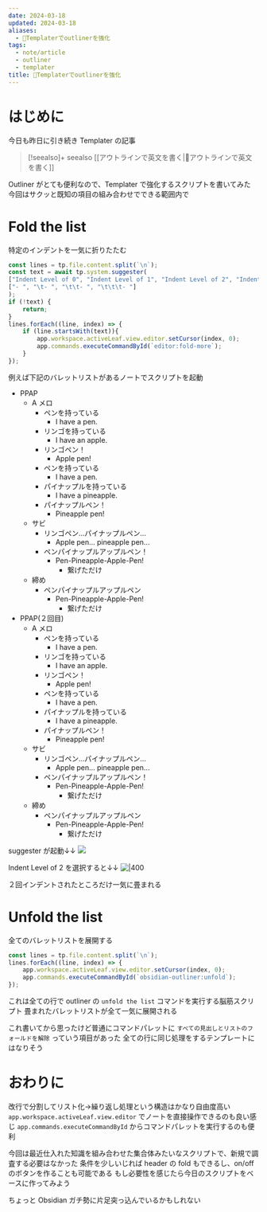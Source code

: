 ```yaml
---
date: 2024-03-18
updated: 2024-03-18
aliases:
  - 📘Templaterでoutlinerを強化
tags:
  - note/article
  - outliner
  - templater
title: 📘Templaterでoutlinerを強化
---
```


# はじめに

今日も昨日に引き続き Templater の記事

>[!seealso]+ seealso
> [[アウトラインで英文を書く|📘アウトラインで英文を書く]]

Outliner がとても便利なので、Templater で強化するスクリプトを書いてみた
今回はサクッと既知の項目の組み合わせでできる範囲内で

# Fold the list

特定のインデントを一気に折りたたむ

```js
const lines = tp.file.content.split(`\n`);
const text = await tp.system.suggester(
["Indent Level of 0", "Indent Level of 1", "Indent Level of 2", "Indent Level of 3"],
["- ", "\t- ", "\t\t- ", "\t\t\t- "]
);
if (!text) {
	return;
}
lines.forEach((line, index) => {
	if (line.startsWith(text)){
		app.workspace.activeLeaf.view.editor.setCursor(index, 0);
		app.commands.executeCommandById(`editor:fold-more`);
	}
});
```

例えば下記のバレットリストがあるノートでスクリプトを起動

- PPAP
	- A メロ
		- ペンを持っている
			- I have a pen.
		- リンゴを持っている
			- I have an apple.
		- リンゴペン！
			- Apple pen!
		- ペンを持っている
			- I have a pen.
		- パイナップルを持っている
			- I have a pineapple.
		- パイナップルペン！
			- Pineapple pen!
	- サビ
		- リンゴペン...パイナップルペン...
			- Apple pen... pineapple pen...
		- ペンパイナップルアップルペン！
			- Pen-Pineapple-Apple-Pen!
				- 繋げただけ
	- 締め
		- ペンパイナップルアップルペン
			- Pen-Pineapple-Apple-Pen!
				- 繋げただけ
- PPAP(２回目)
	- A メロ
		- ペンを持っている
			- I have a pen.
		- リンゴを持っている
			- I have an apple.
		- リンゴペン！
			- Apple pen!
		- ペンを持っている
			- I have a pen.
		- パイナップルを持っている
			- I have a pineapple.
		- パイナップルペン！
			- Pineapple pen!
	- サビ
		- リンゴペン...パイナップルペン...
			- Apple pen... pineapple pen...
		- ペンパイナップルアップルペン！
			- Pen-Pineapple-Apple-Pen!
				- 繋げただけ
	- 締め
		- ペンパイナップルアップルペン
			- Pen-Pineapple-Apple-Pen!
				- 繋げただけ

suggester が起動↓↓
![](https://filedn.com/lF97wFVWosQpHEoDAbvva0h/Publish/%E3%82%B9%E3%82%AF%E3%83%AA%E3%83%BC%E3%83%B3%E3%82%B7%E3%83%A7%E3%83%83%E3%83%88%202024-03-18%2020.29.59.png)

Indent Level of 2 を選択すると↓↓
![|400](https://filedn.com/lF97wFVWosQpHEoDAbvva0h/Publish/%E3%82%B9%E3%82%AF%E3%83%AA%E3%83%BC%E3%83%B3%E3%82%B7%E3%83%A7%E3%83%83%E3%83%88%202024-03-18%2020.30.48.png)

２回インデントされたところだけ一気に畳まれる

# Unfold the list

全てのバレットリストを展開する

```js
const lines = tp.file.content.split(`\n`);
lines.forEach((line, index) => {
	app.workspace.activeLeaf.view.editor.setCursor(index, 0);
	app.commands.executeCommandById(`obsidian-outliner:unfold`);
});
```

これは全ての行で outliner の `unfold the list` コマンドを実行する脳筋スクリプト
畳まれたバレットリストが全て一気に展開される

これ書いてから思ったけど普通にコマンドパレットに `すべての見出しとリストのフォールドを解除` っていう項目があった
全ての行に同じ処理をするテンプレートにはなりそう

# おわりに

改行で分割してリスト化→繰り返し処理という構造はかなり自由度高い
`app.workspace.activeLeaf.view.editor` でノートを直接操作できるのも良い感じ
`app.commands.executeCommandById` からコマンドパレットを実行するのも便利

今回は最近仕入れた知識を組み合わせた集合体みたいなスクリプトで、新規で調査する必要はなかった
条件を少しいじれば header の fold もできるし、on/off のボタンを作ることも可能である
もし必要性を感じたら今日のスクリプトをベースに作ってみよう

ちょっと Obsidian ガチ勢に片足突っ込んでいるかもしれない

